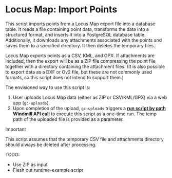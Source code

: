 # Locus Map: Import Points

This script imports points from a Locus Map export file into a database table. It reads a file containing point data, transforms the data into a structured format, and inserts it into a PostgreSQL database table. Additionally, it downloads any attachments associated with the points and saves them to a specified directory. It then deletes the temporary files.

Locus Map exports points as a CSV, KML, and GPX. If attachments are included, then the export will be as a ZIP file compressing the point file together with a directory containing the attachment files. (It is also possible to export data as a DXF or Ov2 file, but these are not commonly used formats, so this script does not intend to support them.)

 The envisioned way to use this script is:

1. User uploads Locus Map data (either as ZIP or CSV/KML/GPX) via a web app (`gc-uploads`).
2. Upon completion of the upload, `gc-uploads` triggers a **[run script by path](https://app.windmill.dev/openapi.html#tag/job/POST/w/{workspace}/jobs/run/p/{path}) Windmill API call** to execute this script as a one-time run. The temp path of the uploaded file is provided as a parameter.

> [!IMPORTANT]
> This script assumes that the temporary CSV file and attachments directory should always be deleted after processing.

TODO:

* Use ZIP as input
* Flesh out runtime-example script